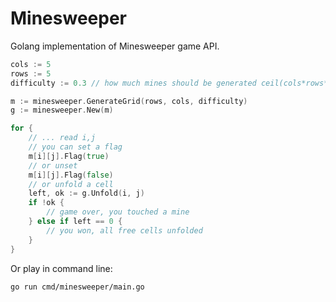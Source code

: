 # Minesweeper

Golang implementation of Minesweeper game API.

```go
cols := 5
rows := 5
difficulty := 0.3 // how much mines should be generated ceil(cols*rows*difficulty)

m := minesweeper.GenerateGrid(rows, cols, difficulty)
g := minesweeper.New(m)

for {
	// ... read i,j
	// you can set a flag
	m[i][j].Flag(true)
	// or unset
	m[i][j].Flag(false)
	// or unfold a cell
	left, ok := g.Unfold(i, j)
	if !ok {
		// game over, you touched a mine
	} else if left == 0 {
		// you won, all free cells unfolded
	}
}
```

Or play in command line:
```
go run cmd/minesweeper/main.go
```
